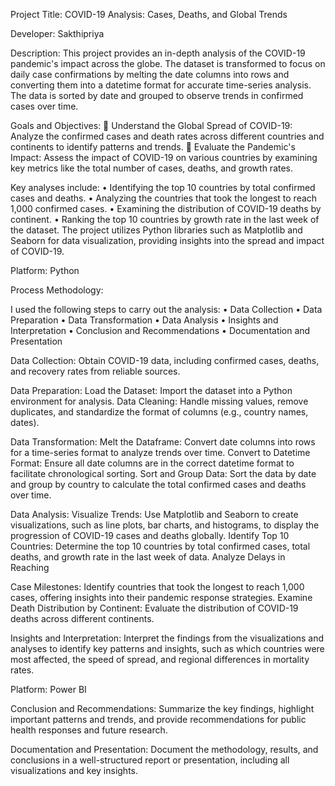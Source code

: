 Project Title: COVID-19 Analysis: Cases, Deaths, and Global Trends

Developer: Sakthipriya

Description: This project provides an in-depth analysis of the COVID-19 pandemic's impact across the globe. The dataset is transformed to focus on daily case confirmations by melting the date columns into rows and converting them into a datetime format for accurate time-series analysis. The data is sorted by date and grouped to observe trends in confirmed cases over time.

Goals and Objectives:
	Understand the Global Spread of COVID-19: Analyze the confirmed cases and death rates across different countries and continents to identify patterns and trends.
	Evaluate the Pandemic's Impact: Assess the impact of COVID-19 on various countries by examining key metrics like the total number of cases, deaths, and growth rates.

Key analyses include:
•	Identifying the top 10 countries by total confirmed cases and deaths.
•	Analyzing the countries that took the longest to reach 1,000 confirmed cases.
•	Examining the distribution of COVID-19 deaths by continent.
•	Ranking the top 10 countries by growth rate in the last week of the dataset.
The project utilizes Python libraries such as Matplotlib and Seaborn for data visualization, providing insights into the spread and impact of COVID-19.

Platform: Python

Process Methodology:

I used the following steps to carry out the analysis:
•	Data Collection
•	Data Preparation
•	Data Transformation
•	Data Analysis
•	Insights and Interpretation
•	Conclusion and Recommendations
•	Documentation and Presentation

Data Collection: Obtain COVID-19 data, including confirmed cases, deaths, and recovery rates from reliable sources.

Data Preparation: Load the Dataset: Import the dataset into a Python environment for analysis. Data Cleaning: Handle missing values, remove duplicates, and standardize the format of columns (e.g., country names, dates).

Data Transformation: Melt the Dataframe:  Convert date columns into rows for a time-series format to analyze trends over time. Convert to Datetime Format: Ensure all date columns are in the correct datetime format to facilitate chronological sorting. Sort and Group Data: Sort the data by date and group by country to calculate the total confirmed cases and deaths over time. 
 
Data Analysis: Visualize Trends: Use Matplotlib and Seaborn to create visualizations, such as line plots, bar charts, and histograms, to display the progression of COVID-19 cases and deaths globally. Identify Top 10 Countries: Determine the top 10 countries by total confirmed cases, total deaths, and growth rate in the last week of data. Analyze Delays in Reaching 

Case Milestones: Identify countries that took the longest to reach 1,000 cases, offering insights into their pandemic response strategies. Examine Death Distribution by Continent: Evaluate the distribution of COVID-19 deaths across different continents. 
 

Insights and Interpretation: Interpret the findings from the visualizations and analyses to identify key patterns and insights, such as which countries were most affected, the speed of spread, and regional differences in mortality rates.

Platform: Power BI
  
 Conclusion and Recommendations: Summarize the key findings, highlight important patterns and trends, and provide recommendations for public health responses and future research.
 
 Documentation and Presentation: Document the methodology, results, and conclusions in a well-structured report or presentation, including all visualizations and key insights.

